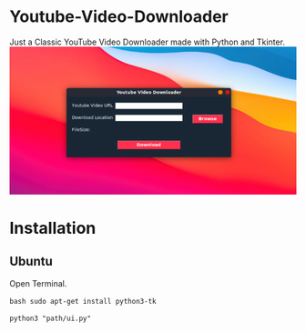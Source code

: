 # Youtube-Video-Downloader
Just a Classic YouTube Video Downloader made with Python and Tkinter.
![Appwrite Playground](preview.png)

# Installation
## Ubuntu
Open Terminal.
```
bash sudo apt-get install python3-tk
```
```
python3 "path/ui.py"
```

